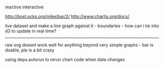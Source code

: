 reactive
interactive

http://bost.ocks.org/mike/bar/2/
http://www.chartjs.org/docs/



live dataset and make a line graph against it - boundaries - how can i tie into d3 to update in real time?

---

raw svg doesnt work well for anything beyond very simple graphs - bar is doable, pie is a bit crazy


using deps.autorun to rerun chart code when data changes


